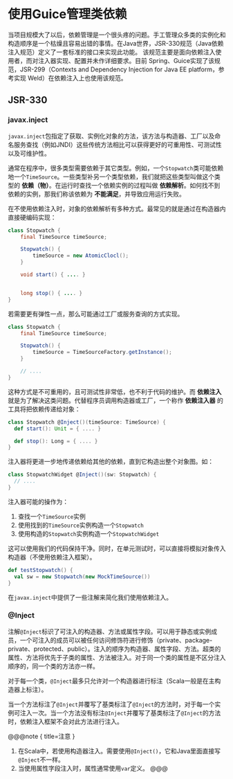 # 使用Guice管理类依赖

当项目规模大了以后，依赖管理是一个很头疼的问题。手工管理众多类的实例化和构造顺序是一个枯燥且容易出错的事情。在Java世界，JSR-330规范（Java依赖注入规范）定义了一套标准的接口来实现此功能。
该规范主要是面向依赖注入使用者，而对注入器实现、配置并未作详细要求。目前 Spring、Guice实现了该规范，JSR-299（Contexts and Dependency Injection for Java EE platform，参考实现 Weld）在依赖注入上也使用该规范。

## JSR-330

### javax.inject

`javax.inject`包指定了获取、实例化对象的方法，该方法与构造器、工厂以及命名服务查找（例如JNDI）这些传统方法相比可以获得更好的可重用性、可测试性以及可维护性。

通常在程序中，很多类型需要依赖于其它类型。例如，一个`Stopwatch`类可能依赖地一个`TimeSource`。一些类型补另一个类型依赖，我们就把这些类型叫做这个类型的 **依赖（物）**。在运行时查找一个依赖实例的过程叫做 **依赖解析**。如何找不到依赖的实例，那我们称该依赖为 **不能满足**，并导致应用运行失败。

在不使用依赖注入时，对象的依赖解析有多种方式。最常见的就是通过在构造器内直接硬编码实现：
```java
class Stopwatch {
    final TimeSource timeSource;

    Stopwatch() {
        timeSource = new AtomicClocl();
    }

    void start() { .... }


    long stop() { .... }
}
```

若需要更有弹性一点，那么可能通过工厂或服务查询的方式实现。
```java
class Stopwatch {
    final TimeSource timeSource;

    Stopwatch() {
        timeSource = TimeSourceFactory.getInstance();
    }

    // ....
}
```

这种方式是不可重用的，且可测试性非常低，也不利于代码的维护。而 **依赖注入** 就是为了解决这类问题。代替程序员调用构造器或工厂，一个称作 **依赖注入器** 的工具将把依赖传递给对象：
```scala
class Stopwatch @Inject()(timeSource: TimeSource) {
  def start(): Unit = { .... }

  def stop(): Long = { .... }
}
```

注入器将更进一步地传递依赖给其他的依赖，直到它构造出整个对象图。如：
```scala
class StopwatchWidget @Inject()(sw: Stopwatch) {
  // ....
}
```

注入器可能的操作为：

1. 查找一个`TimeSource`实例
2. 使用找到的`TimeSource`实例构造一个`Stopwatch`
3. 使用构造的`Stopwatch`实例构造一个`StopwatchWidget`

这可以使用我们的代码保持干净。同时，在单元测试时，可以直接将模拟对象传入构造器（不使用依赖注入框架）。
```scala
def testStopwatch() {
  val sw = new Stopwatch(new MockTimeSource())
}
```

在`javax.inject`中提供了一些注解来简化我们使用依赖注入。

### @Inject

注解`@Inject`标识了可注入的构造器、方法或属性字段。可以用于静态或实例成员，一个可注入的成员可以被任何访问修饰符进行修饰（private、package-private、protected、public）。注入的顺序为构造器、属性字段、方法。超类的属性、方法将优先于子类的属性、方法被注入。对于同一个类的属性是不区分注入顺序的，同一个类的方法亦一样。

对于每一个类，`@Inject`最多只允许对一个构造器进行标注（Scala一般是在主构造器上标注）。

当一个方法标注了`@Inject`并覆写了基类标注了`@Inject`的方法时，对于每一个实例可注入一次。当一个方法没有标注`@Inject`并覆写了基类标注了`@Inject`的方法时，依赖注入框架不会对此方法进行注入。

@@@note { title=注意 }
1. 在Scala中，若使用构造器注入。需要使用`@Inject()`，它和Java里面直接写`@Inject`不一样。
2. 当使用属性字段注入时，属性通常使用`var`定义。
@@@
